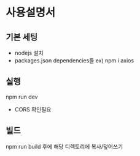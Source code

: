 # 사용설명서

## 기본 세팅 

- nodejs 설치
- packages.json dependencies들
ex) npm i axios

## 실행

npm run dev
* CORS 확인필요

## 빌드

npm run build
후에 해당 디렉토리에 복사/덮어쓰기
